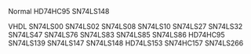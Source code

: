 Normal
HD74HC95
SN74LS148

VHDL
SN74LS00
SN74LS02
SN74LS08
SN74LS10
SN74LS27
SN74LS32
SN74LS47
SN74LS76
SN74LS83
SN74LS85
SN74LS86
HD74HC95
SN74LS139
SN74LS147
SN74LS148
HD74LS153
SN74HC157
SN74LS266